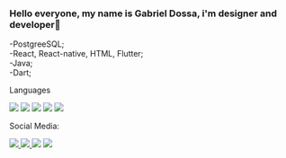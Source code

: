 ### Hello everyone, my name is Gabriel Dossa, i'm designer and developer👋</br>
-PostgreeSQL; </br>
-React, React-native, HTML, Flutter; </br>
-Java; </br>
-Dart; </br>

<p>Languages</p>
<div style="dislay= flex">
<img src="https://img.shields.io/badge/HTML5-E34F26?style=for-the-badge&logo=html5&logoColor=white" /> 
<img src="https://img.shields.io/badge/CSS3-1572B6?style=for-the-badge&logo=css3&logoColor=white" />
<img src="https://img.shields.io/badge/Javascript-323330?style=for-the-badge&logo=javascript&logoColor=F7DF1E" />
<img src="https://img.shields.io/badge/TypeScript-007ACC?style=for-the-badge&logo=typescript&logoColor=white" /> 
<img src="https://img.shields.io/badge/Java-ED8B00?style=for-the-badge&logo=java&logoColor=white" />
</div>

<p>Social Media:</p>
<div style="dislay= flex">
  <a href="https://www.instagram.com/gabe.dossa/">
  <img src="https://img.shields.io/badge/Instagram-E4405F?style=for-the-badge&logo=instagram&logoColor=white" />
  </a>
  
  <a href="https://www.linkedin.com/in/gabriel-vitor-santos-937a97b9/">
  <img src="https://img.shields.io/badge/LinkedIn-0077B5?style=for-the-badge&logo=linkedin&logoColor=white" />
  </a>
  
  <img src="https://img.shields.io/badge/Twitter-1DA1F2?style=for-the-badge&logo=twitter&logoColor=white" />

  <a href="https://www.behance.net/gabrielvin73ec">
  <img src="https://img.shields.io/badge/-Behance-blue?style=for-the-badge&logo=behance&logoColor=white" />
  </a>
</div>
